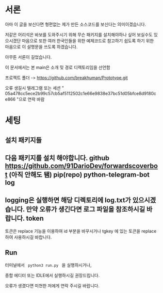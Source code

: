 서론
================
아마 이 글을 보신다면 형편없는 제가 만든 소스코드를 보신다는 의미이겠습니다.

저같은 어리석은 바보를 도와주시기 위해 무슨 패키지를 설치해야하나 싶어 보실수도 있으시겠단 마음으로 또한 여러 한국인들을 위한 예제코드로 참고하기 쉽도록 하기 위한 마음으로 이 설명문을 쓰도록 하겠습니다.

아무튼 서론이 길었습니다.

이 문서에서는 본 main은 소개 밎 경로 디렉토리임을 선언함

프로젝트 폴더 -> https://github.com/breakhuman/Prototype.git

오류 생길시 텔레그램 또는 세션 " 05a478cc5ece2b99c57cb5af5112502c1e66e9838e37bc51d05bfce8d9180ce866 "으로 연락 바람

세팅
=========
설치 패키지들
-------
다음 패키지를 설치 해야합니다.
github https://github.com/91DarioDev/forwardscoverbot
(아직 안해도 됌)
pip(repo) python-telegram-bot
log
----
logging은 실행하면 해당 디렉토리에 log.txt가 있으시겠습니다.
만약 오류가 생긴다면 로그 파일을 참조하시길 바랍니다.
token
----
토큰은 replace 기능을 이용하여 id 부분을 바꾸시거나 tgkey 에 있는 토큰을 replace 하여 사용하시길 바랍니다.
## Run
터미널에서
<code> python3 run.py </code>
을 실행하시거나,

종합 에디터 또는 IDLE에서 실행하시길 권장드립니다.

오류가 생겼다면 미쳔한 저에게 연락 주시길 바랍니다.


